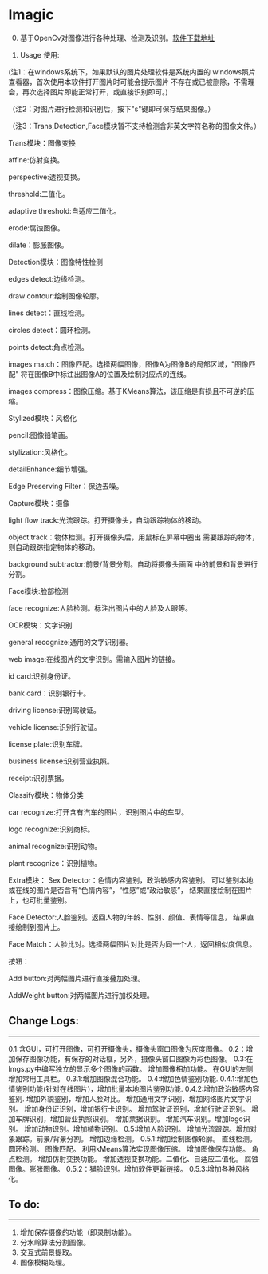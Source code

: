 # **Imagic**

0. 基于OpenCv对图像进行各种处理、检测及识别。[软件下载地址](https://pan.baidu.com/s/1Vd1C1mVbrPSBfJP4zy_ETQ)

1. Usage 使用:

(注1：在windows系统下，如果默认的图片处理软件是系统内置的
windows照片查看器，首次使用本软件打开图片时可能会提示图片
不存在或已被删除，不需理会，再次选择图片即能正常打开，或直接识别即可。)

（注2：对图片进行检测和识别后，按下"s"键即可保存结果图像。）

（注3：Trans,Detection,Face模块暂不支持检测含非英文字符名称的图像文件。）

Trans模块：图像变换

affine:仿射变换。

perspective:透视变换。

threshold:二值化。

adaptive threshold:自适应二值化。

erode:腐蚀图像。

dilate：膨胀图像。

Detection模块：图像特性检测

edges detect:边缘检测。

draw contour:绘制图像轮廓。

lines detect：直线检测。

circles detect：圆环检测。

points detect:角点检测。

images match：图像匹配。选择两幅图像，图像A为图像B的局部区域，"图像匹配"
将在图像B中标注出图像A的位置及绘制对应点的连线。

images compress：图像压缩。基于KMeans算法，该压缩是有损且不可逆的压缩。

Stylized模块：风格化

pencil:图像铅笔画。

stylization:风格化。

detailEnhance:细节增强。

Edge Preserving Filter：保边去噪。

Capture模块：摄像

light flow track:光流跟踪。打开摄像头，自动跟踪物体的移动。

object track：物体检测。打开摄像头后，用鼠标在屏幕中圈出
需要跟踪的物体，则自动跟踪指定物体的移动。

background subtractor:前景/背景分割。自动将摄像头画面
中的前景和背景进行分割。

Face模块:脸部检测

face recognize:人脸检测。标注出图片中的人脸及人眼等。

OCR模块：文字识别

general recognize:通用的文字识别器。

web image:在线图片的文字识别。需输入图片的链接。

id card:识别身份证。

bank card：识别银行卡。

driving license:识别驾驶证。

vehicle license:识别行驶证。

license plate:识别车牌。

business license:识别营业执照。

receipt:识别票据。

Classify模块：物体分类

car recognize:打开含有汽车的图片，识别图片中的车型。

logo recognize:识别商标。

animal recognize:识别动物。

plant recognize：识别植物。

Extra模块：
Sex Detector：色情内容鉴别，政治敏感内容鉴别。
可以鉴别本地或在线的图片是否含有“色情内容”，“性感”或“政治敏感”，
结果直接绘制在图片上，也可批量鉴别。

Face Detector:人脸鉴别。返回人物的年龄、性别、颜值、表情等信息，
结果直接绘制到图片上。

Face Match：人脸比对。选择两幅图片对比是否为同一个人，返回相似度信息。

按钮：

Add button:对两幅图片进行直接叠加处理。

AddWeight button:对两幅图片进行加权处理。

## Change Logs:
-----------
0.1:含GUI，可打开图像，可打开摄像头，摄像头窗口图像为灰度图像。
0.2：增加保存图像功能，有保存的对话框，另外，摄像头窗口图像为彩色图像。
0.3:在Imgs.py中编写独立的显示多个图像的函数。
    增加图像相加功能。
    在GUI的左侧增加常用工具栏。
0.3.1:增加图像混合功能。
0.4:增加色情鉴别功能.
0.4.1:增加色情鉴别功能(针对在线图片)，增加批量本地图片鉴别功能.
0.4.2:增加政治敏感内容鉴别.
增加外貌鉴别，增加人脸对比。
增加通用文字识别，增加网络图片文字识别。
增加身份证识别，增加银行卡识别。
增加驾驶证识别，增加行驶证识别。
增加车牌识别，增加营业执照识别。
增加票据识别。
增加汽车识别。增加logo识别。
增加动物识别。增加植物识别。
0.5:增加人脸识别。
增加光流跟踪。增加对象跟踪。前景/背景分割。
增加边缘检测。
0.5.1:增加绘制图像轮廓。 直线检测。
 圆环检测。 图像匹配。 利用kMeans算法实现图像压缩。
增加图像保存功能。 角点检测。 增加仿射变换功能。
 增加透视变换功能。二值化、自适应二值化。
 腐蚀图像。膨胀图像。
 0.5.2：猫脸识别。增加软件更新链接。
 0.5.3:增加各种风格化。

## To do:
-----------
1. 增加保存摄像的功能（即录制功能）。
2. 分水岭算法分割图像。
3. 交互式前景提取。
4. 图像模糊处理。












